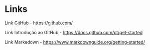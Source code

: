 # Links

Link GitHub  - https://github.com/

Link Introdução ao GitHub - https://docs.github.com/pt/get-started

Link Markedown -  https://www.markdownguide.org/getting-started/
